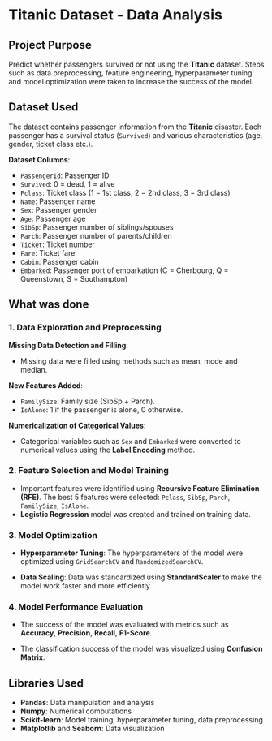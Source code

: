 # Titanic Dataset - Data Analysis

## Project Purpose
Predict whether passengers survived or not using the **Titanic** dataset. Steps such as data preprocessing, feature engineering, hyperparameter tuning and model optimization were taken to increase the success of the model.

## Dataset Used
The dataset contains passenger information from the **Titanic** disaster. Each passenger has a survival status (`Survived`) and various characteristics (age, gender, ticket class etc.).

**Dataset Columns**:
- `PassengerId`: Passenger ID
- `Survived`: 0 = dead, 1 = alive
- `Pclass`: Ticket class (1 = 1st class, 2 = 2nd class, 3 = 3rd class)
- `Name`: Passenger name
- `Sex`: Passenger gender
- `Age`: Passenger age
- `SibSp`: Passenger number of siblings/spouses
- `Parch`: Passenger number of parents/children
- `Ticket`: Ticket number
- `Fare`: Ticket fare
- `Cabin`: Passenger cabin
- `Embarked`: Passenger port of embarkation (C = Cherbourg, Q = Queenstown, S = Southampton)

## What was done

### 1. **Data Exploration and Preprocessing**
 **Missing Data Detection and Filling**: 
 - Missing data were filled using methods such as mean, mode and median.
 
 **New Features Added**:
- `FamilySize`: Family size (SibSp + Parch).
- `IsAlone`: 1 if the passenger is alone, 0 otherwise.

 **Numericalization of Categorical Values**:
- Categorical variables such as `Sex` and `Embarked` were converted to numerical values ​​using the **Label Encoding** method.

### 2. **Feature Selection and Model Training**
- Important features were identified using **Recursive Feature Elimination (RFE)**. The best 5 features were selected: `Pclass`, `SibSp`, `Parch`, `FamilySize`, `IsAlone`.
- **Logistic Regression** model was created and trained on training data.

### 3. **Model Optimization**
- **Hyperparameter Tuning**: The hyperparameters of the model were optimized using `GridSearchCV` and `RandomizedSearchCV`.

- **Data Scaling**: Data was standardized using **StandardScaler** to make the model work faster and more efficiently.

### 4. **Model Performance Evaluation**
- The success of the model was evaluated with metrics such as **Accuracy**, **Precision**, **Recall**, **F1-Score**.

- The classification success of the model was visualized using **Confusion Matrix**.

## Libraries Used
- **Pandas**: Data manipulation and analysis
- **Numpy**: Numerical computations
- **Scikit-learn**: Model training, hyperparameter tuning, data preprocessing
- **Matplotlib** and **Seaborn**: Data visualization
